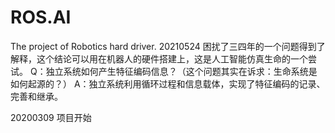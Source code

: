 # ROS.AI
The project of Robotics hard driver.
20210524
困扰了三四年的一个问题得到了解释，这个结论可以用在机器人的硬件搭建上，这是人工智能仿真生命的一个尝试。
Q：独立系统如何产生特征编码信息？（这个问题其实在诉求：生命系统是如何起源的？）
A：独立系统利用循环过程和信息载体，实现了特征编码的记录、完善和继承。

20200309 项目开始
